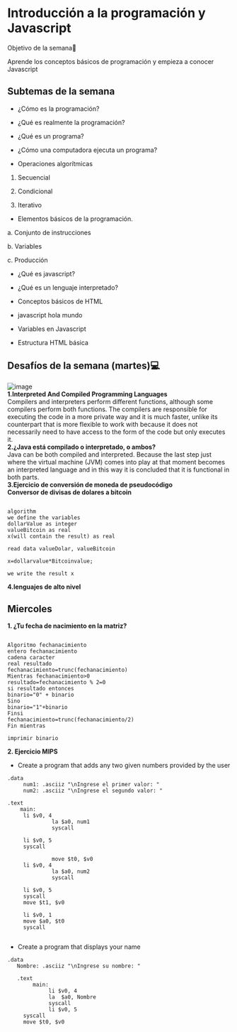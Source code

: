 #  Introducción a la programación y Javascript

Objetivo de la semana🏁

Aprende los conceptos básicos de programación y empieza a conocer Javascript

## Subtemas de la semana

+ ¿Cómo es la programación?

+ ¿Qué es realmente la programación?

+ ¿Qué es un programa?

+ ¿Cómo una computadora ejecuta un programa?

+ Operaciones algorítmicas

1. Secuencial

2. Condicional

3. Iterativo

+ Elementos básicos de la programación.

a. Conjunto de instrucciones

b. Variables

c. Producción

+ ¿Qué es javascript?

+ ¿Qué es un lenguaje interpretado?

+ Conceptos básicos de HTML

+ javascript hola mundo

+ Variables en Javascript

+ Estructura HTML básica  
## Desafíos de la semana (martes)💻
![image](https://user-images.githubusercontent.com/103481905/180600854-c143f7e9-0bf5-4b53-8623-9579ca1f8560.png)  
**1.Interpreted And Compiled Programming Languages**   
Compilers and interpreters perform different functions, although some compilers perform both functions. The compilers are responsible for executing the code in a more private way and it is much faster, unlike its counterpart that is more flexible to work with because it does not necessarily need to have access to the form of the code but only executes it.  
**2.¿Java está compilado o interpretado, o ambos?**    
Java can be both compiled and interpreted. Because the last step just where the virtual machine (JVM) comes into play at that moment becomes an interpreted language and in this way it is concluded that it is functional in both parts.  
**3.Ejercicio de conversión de moneda de pseudocódigo**    
**Conversor de divisas de dolares a bitcoin**
```

algorithm  
we define the variables  
dollarValue as integer  
valueBitcoin as real  
x(will contain the result) as real  

read data valueDolar, valueBitcoin  

x=dollarvalue*Bitcoinvalue;  

we write the result x 

```
**4.lenguajes de alto nivel**  
## Miercoles  
**1. ¿Tu fecha de nacimiento en la matriz?**
```

Algoritmo fechanacimiento
entero fechanacimiento
cadena caracter
real resultado
fechanacimiento=trunc(fechanacimiento)
Mientras fechanacimiento>0
resultado=fechanacimiento % 2=0
si resultado entonces
binario="0" + binario
Sino
binario="1"+binario
Finsi
fechanacimiento=trunc(fechanacimiento/2)
Fin mientras

imprimir binario  
```
**2. Ejercicio MIPS**  
- Create a program that adds any two given numbers provided by the user  
``` 
.data
     num1: .asciiz "\nIngrese el primer valor: "
     num2: .asciiz "\nIngrese el segundo valor: "

.text 
    main:  
     li $v0, 4
              la $a0, num1
              syscall

     li $v0, 5
     syscall

              move $t0, $v0
     li $v0, 4
              la $a0, num2
              syscall

     li $v0, 5
     syscall
     move $t1, $v0

     li $v0, 1
     move $a0, $t0
     syscall
 
```



- Create a program that displays your name
```   
.data 
   Nombre: .asciiz "\nIngrese su nombre: "
   
   .text 
        main:
             li $v0, 4
             la  $a0, Nombre
             syscall 
             li $v0, 5
     syscall
     move $t0, $v0
     
```


 

